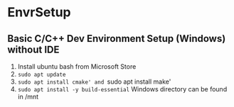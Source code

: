 # EnvrSetup

## Basic C/C++ Dev Environment Setup (Windows) without IDE
1. Install ubuntu bash from Microsoft Store
2. `sudo apt update`
3. `sudo apt install cmake' and `sudo apt install make'
4. `sudo apt install -y build-essential`
Windows directory can be found in /mnt

